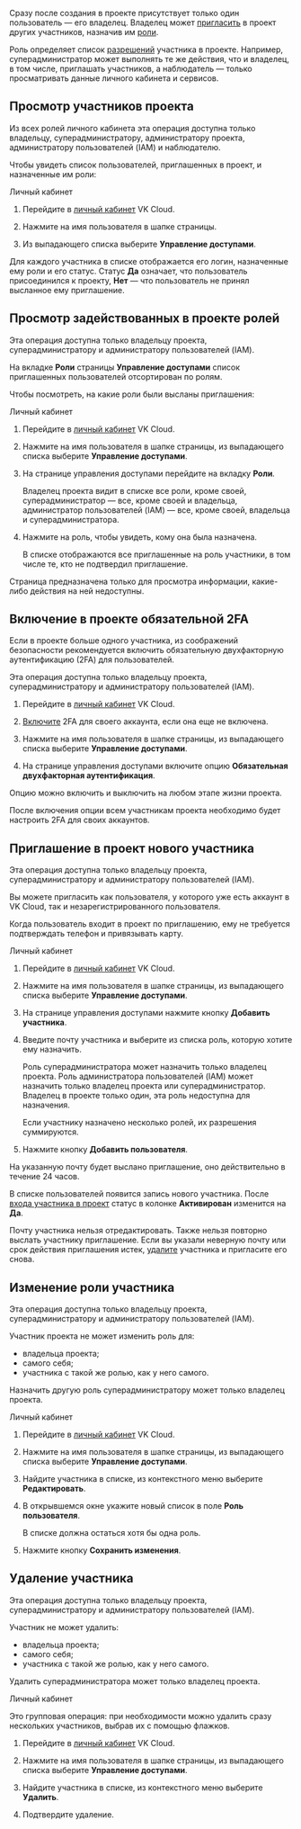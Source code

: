Сразу после создания в проекте присутствует только один пользователь — его владелец. Владелец может [пригласить](#priglashenie-v-proekt-novogo-uchastnika) в проект других участников, назначив им [роли](../../../concepts/rolesandpermissions).

Роль определяет список [разрешений](../../../concepts/rolesandpermissions) участника в проекте. Например, суперадминистратор может выполнять те же действия, что и владелец, в том числе, приглашать участников, а наблюдатель — только просматривать данные личного кабинета и сервисов.

## Просмотр участников проекта

<info>

Из всех ролей личного кабинета эта операция доступна только владельцу, суперадминистратору, администратору проекта, администратору пользователей (IAM) и наблюдателю.

</info>

Чтобы увидеть список пользователей, приглашенных в проект, и назначенные им роли:

<tabs>
<tablist>
<tab>Личный кабинет</tab>
</tablist>
<tabpanel>

1. Перейдите в [личный кабинет](https://mcs.mail.ru/app/) VK Cloud.

1. Нажмите на имя пользователя в шапке страницы.

1. Из выпадающего списка выберите **Управление доступами**.

Для каждого участника в списке отображается его логин, назначенные ему роли и его статус. Статус **Да** означает, что пользователь присоединился к проекту, **Нет** — что пользователь не принял высланное ему приглашение.

</tabpanel>
</tabs>

## Просмотр задействованных в проекте ролей

<info>

Эта операция доступна только владельцу проекта, суперадминистратору и администратору пользователей (IAM).

</info>

На вкладке **Роли** страницы **Управление доступами** список приглашенных пользователей отсортирован по ролям.

Чтобы посмотреть, на какие роли были высланы приглашения:

<tabs>
<tablist>
<tab>Личный кабинет</tab>
</tablist>
<tabpanel>

1. Перейдите в [личный кабинет](https://mcs.mail.ru/app/) VK Cloud.

1. Нажмите на имя пользователя в шапке страницы, из выпадающего списка выберите **Управление доступами**.

1. На странице управления доступами перейдите на вкладку **Роли**.

    Владелец проекта видит в списке все роли, кроме своей, суперадминистратор — все, кроме своей и владельца, администратор пользователей (IAM) — все, кроме своей, владельца и суперадминистратора.

1. Нажмите на роль, чтобы увидеть, кому она была назначена.

    В списке отображаются все приглашенные на роль участники, в том числе те, кто не подтвердил приглашение.

Страница предназначена только для просмотра информации, какие-либо действия на ней недоступны.

</tabpanel>
</tabs>

## Включение в проекте обязательной 2FA

Если в проекте больше одного участника, из соображений безопаcности рекомендуется включить обязательную двухфакторную аутентификацию (2FA) для пользователей.

<info>

Эта операция доступна только владельцу проекта, суперадминистратору и администратору пользователей (IAM).

</info>

1. Перейдите в [личный кабинет](https://mcs.mail.ru/app/) VK Cloud.

1. [Включите](../../account-manage/security) 2FA для своего аккаунта, если она еще не включена.

1. Нажмите на имя пользователя в шапке страницы, из выпадающего списка выберите **Управление доступами**.

1. На странице управления доступами включите опцию **Обязательная двухфакторная аутентификация**.

Опцию можно включить и выключить на любом этапе жизни проекта.

После включения опции всем участникам проекта необходимо будет настроить 2FA для своих аккаунтов.

## Приглашение в проект нового участника

<info>

Эта операция доступна только владельцу проекта, суперадминистратору и администратору пользователей (IAM).

</info>

Вы можете пригласить как пользователя, у которого уже есть аккаунт в VK Cloud, так и незарегистрированного пользователя.

Когда пользователь входит в проект по приглашению, ему не требуется подтверждать телефон и привязывать карту.

<tabs>
<tablist>
<tab>Личный кабинет</tab>
</tablist>
<tabpanel>

1. Перейдите в [личный кабинет](https://mcs.mail.ru/app/) VK Cloud.

1. Нажмите на имя пользователя в шапке страницы, из выпадающего списка выберите **Управление доступами**.

1. На странице управления доступами нажмите кнопку **Добавить участника**.

1. Введите почту участника и выберите из списка роль, которую хотите ему назначить.

    Роль суперадминистратора может назначить только владелец проекта. Роль администратора пользователей (IAM) может назначить только владелец проекта или суперадминистратор. Владелец в проекте только один, эта роль недоступна для назначения.

    Если участнику назначено несколько ролей, их разрешения суммируются.

1. Нажмите кнопку **Добавить пользователя**.

</tabpanel>
</tabs>

На указанную почту будет выслано приглашение, оно действительно в течение 24 часов.

В списке пользователей появится запись нового участника. После [входа участника в проект](../../project-invitation/) статус в колонке **Активирован** изменится на **Да**.

<info>

Почту участника нельзя отредактировать. Также нельзя повторно выслать участнику приглашение. Если вы указали неверную почту или срок действия приглашения истек, [удалите](#udalenie-uchastnika) участника и пригласите его снова.

</info>

## Изменение роли участника

<info>

Эта операция доступна только владельцу проекта, суперадминистратору и администратору пользователей (IAM).

</info>

Участник проекта не может изменить роль для:

- владельца проекта;
- самого себя;
- участника с такой же ролью, как у него самого.

Назначить другую роль суперадминистратору может только владелец проекта.

<tabs>
<tablist>
<tab>Личный кабинет</tab>
</tablist>
<tabpanel>

1. Перейдите в [личный кабинет](https://mcs.mail.ru/app/) VK Cloud.

1. Нажмите на имя пользователя в шапке страницы, из выпадающего списка выберите **Управление доступами**.

1. Найдите участника в списке, из контекстного меню выберите **Редактировать**.

1. В открывшемся окне укажите новый список в поле **Роль пользователя**.

    В списке должна остаться хотя бы одна роль.

1. Нажмите кнопку **Сохранить изменения**.

</tabpanel>
</tabs>

## Удаление участника

<info>

Эта операция доступна только владельцу проекта, суперадминистратору и администратору пользователей (IAM).

</info>

Участник не может удалить:

- владельца проекта;
- самого себя;
- участника с такой же ролью, как у него самого.

Удалить суперадминистратора может только владелец проекта.

<tabs>
<tablist>
<tab>Личный кабинет</tab>
</tablist>
<tabpanel>

Это групповая операция: при необходимости можно удалить сразу нескольких участников, выбрав их с помощью флажков.

1. Перейдите в [личный кабинет](https://mcs.mail.ru/app/) VK Cloud.

1. Нажмите на имя пользователя в шапке страницы, из выпадающего списка выберите **Управление доступами**.

1. Найдите участника в списке, из контекстного меню выберите **Удалить**.

1. Подтвердите удаление.

</tabpanel>
</tabs>

